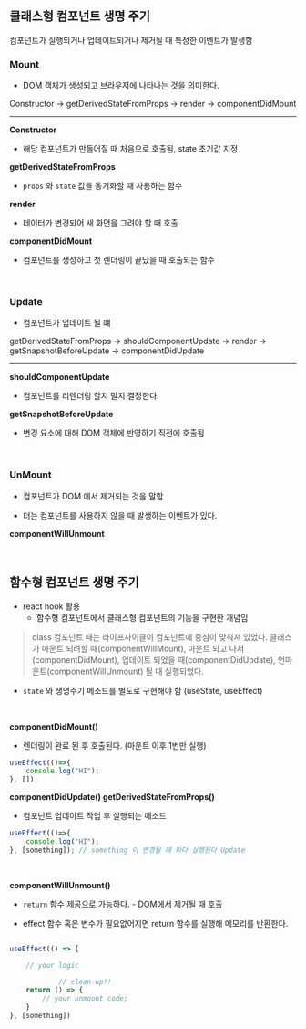 

## 클래스형 컴포넌트 생명 주기

컴포넌트가 실행되거나 업데이트되거나 제거될 때 특정한 이벤트가 발생함

### Mount

-  DOM 객체가 생성되고 브라우저에 나타나는 것을 의미한다.


Constructor -> getDerivedStateFromProps -> render -> componentDidMount

-----

**Constructor**

- 해당 컴포넌트가 만들어질 때 처음으로 호출됨, state 초기값 지정

**getDerivedStateFromProps**

- `props` 와 `state` 값을 동기화할 때 사용하는 함수


**render**

- 데이터가 변경되어 새 화면을 그려야 할 때 호출

**componentDidMount**

- 컴포넌트를 생성하고 첫 렌더링이 끝났을 때 호출되는 함수



<br>


### Update

- 컴포넌트가 업데이트 될 떄

getDerivedStateFromProps -> shouldComponentUpdate -> render -> getSnapshotBeforeUpdate -> componentDidUpdate

-----

**shouldComponentUpdate**

- 컴포넌트를 리렌더링 할지 말지 결정한다.

**getSnapshotBeforeUpdate**

- 변경 요소에 대해 DOM 객체에 반영하기 직전에 호출됨

<br>


### UnMount

- 컴포넌트가 DOM 에서 제거되는 것을 말함

- 더는 컴포넌트를 사용하지 않을 때 발생하는 이벤트가 있다.

**componentWillUnmount**




<br>

## 함수형 컴포넌트 생명 주기

- react hook 활용
	- 함수형 컴포넌트에서 클래스형 컴포넌트의 기능을 구현한 개념임


> class 컴포넌트 때는 라이프사이클이 컴포넌트에 중심이 맞춰져 있었다. 클래스가 마운트 되려할 때(componentWillMount), 마운트 되고 나서(componentDidMount), 업데이트 되었을 때(componentDidUpdate), 언마운트(componentWillUnmount) 될 때 실행되었다.

- `state` 와 생명주기 메소드를 별도로 구현해야 함 (useState, useEffect)

<br>


**componentDidMount()**

- 렌더링이 완료 된 후 호출된다. (마운트 이후 1번만 실행)

```javascript
useEffect(()=>{
    console.log("HI");
}, []);
```

**componentDidUpdate() getDerivedStateFromProps()**

- 컴포넌트 업데이트 작업 후 실행되는 메소드


```javascript
useEffect(()=>{
    console.log("HI");
}, [something]); // something 이 변경될 때 마다 실행된다 Update
```

<br>

**componentWillUnmount()**

- `return` 함수 제공으로 가능하다. - DOM에서 제거될 때 호출

- effect 함수 혹은 변수가 필요없어지면 return 함수를 실행해 메모리를 반환한다.

```javascript

useEffect(() => {

	// your logic

            // clean-up!! 
	return () => {
		// your unmount code; 
	}
}, [something])

```






